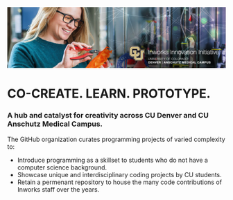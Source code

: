 <img src="https://raw.githubusercontent.com/Inworks/Inworks/master/Header.png" alt="Student examines 3D print">

# CO-CREATE. LEARN. PROTOTYPE.
### A hub and catalyst for creativity across CU Denver and CU Anschutz Medical Campus.

The GitHub organization curates programming projects of varied complexity to:
- Introduce programming as a skillset to students who do not have a computer science background.
- Showcase unique and interdisciplinary coding projects by CU students.
- Retain a permenant repository to house the many code contributions of Inworks staff over the years.
